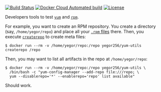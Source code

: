 [![Build Status](https://img.shields.io/travis/yegor256/yum-utils/master.svg)](https://travis-ci.org/yegor256/yum-utils)
[![Docker Cloud Automated build](https://img.shields.io/docker/cloud/automated/yegor256/yum-utils)](https://hub.docker.com/r/yegor256/yum-utils)
[![License](https://img.shields.io/badge/license-MIT-green.svg)](https://github.com/yegor256/yum-utils/master/LICENSE.txt)

Developers tools to test
[`yum`](https://en.wikipedia.org/wiki/Yum_%28software%29) and
[`rpm`](https://en.wikipedia.org/wiki/RPM_Package_Manager).

For example, you want to create an RPM repository. You create
a directory (say, `/home/yegor/repo`) and place all your
[`.rpm` files](https://rpm-packaging-guide.github.io/) there.
Then, you execute
[`createrepo`](https://linux.die.net/man/8/createrepo) to create
meta files:

```
$ docker run --rm -v /home/yegor/repo:/repo yegor256/yum-utils createrepo /repo
```

Then, you may want to list all artifacts in the repo at `/home/yegor/repo`:

```
$ docker run --rm -v /home/yegor/repo:/repo yegor256/yum-utils \
  /bin/bash -c "yum-config-manager --add-repo file:///repo; \
  yum --disablerepo='*' --enablerepo='repo' list available"
```

Should work.
